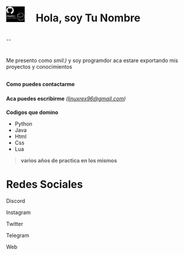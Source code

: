 <div style="display: flex; align-items: center;">
    <img src="https://github.com/io9608/Pictures/blob/main/Banner/banner.jpg" alt="Descripción" style="width: 50px; height: auto; margin-right: 30px;">
    <h1>Hola, soy <strong>Tu Nombre</strong></h1>
</div>

--
#
Me presento como *smil:)* y soy programdor aca estare exportando mis proyectos y conocimientos
##
**Como puedes contactarme**
###
**Aca puedes escribirme** *(linuxrex96@gmail.com)*
####
**Codigos que domino**
* Python
* Java 
* Html
* Css
* Lua
>**varios años de practica en los mismos** 
#####
# **Redes Sociales**
Discord
>
Instagram
>
Twitter
>
Telegram
>
Web
>
